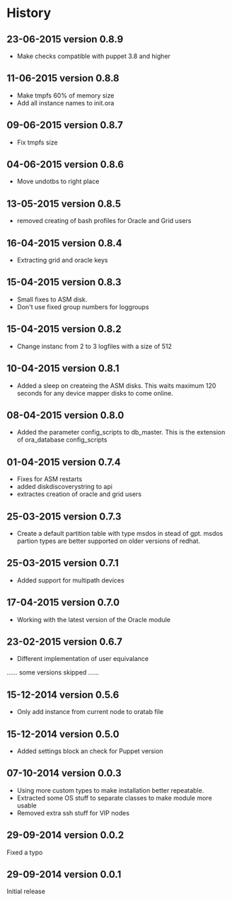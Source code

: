 History
========

23-06-2015  version 0.8.9
--------------------------
- Make checks compatible with puppet 3.8 and higher

11-06-2015  version 0.8.8
--------------------------
- Make tmpfs 60% of memory size
- Add all instance names to init.ora

09-06-2015  version 0.8.7
--------------------------
- Fix tmpfs size

04-06-2015  version 0.8.6
--------------------------
- Move undotbs to right place

13-05-2015  version 0.8.5
--------------------------
- removed creating of bash profiles for Oracle and Grid users

16-04-2015  version 0.8.4
--------------------------
- Extracting grid and oracle keys

15-04-2015  version 0.8.3
--------------------------
- Small fixes to ASM disk.
- Don't use fixed group numbers for loggroups

15-04-2015  version 0.8.2
--------------------------
- Change instanc from 2 to 3 logfiles with a size of 512 

10-04-2015  version 0.8.1
--------------------------
- Added a sleep on createing the ASM disks. This waits maximum 120 seconds for any device mapper disks to come online.

08-04-2015  version 0.8.0
--------------------------
- Added the parameter config_scripts to db_master. This is the extension of ora_database config_scripts

01-04-2015  version 0.7.4
--------------------------
- Fixes for ASM restarts
- added diskdiscoverystring to api
- extractes creation of oracle and grid users

25-03-2015  version 0.7.3
--------------------------
- Create a default partition table with type msdos in stead of gpt. msdos partion types are better supported on older versions of redhat.


25-03-2015  version 0.7.1
--------------------------
- Added support for multipath devices


17-04-2015  version 0.7.0
--------------------------
- Working with the latest version of the Oracle module


23-02-2015  version 0.6.7
--------------------------
- Different implementation of user equivalance

......
some versions skipped
......

15-12-2014  version 0.5.6
--------------------------
- Only add instance from current node to oratab file

15-12-2014  version 0.5.0
--------------------------
- Added settings block an check for Puppet version

07-10-2014  version 0.0.3
--------------------------
- Using more custom types to make installation better repeatable.
- Extracted some OS stuff to separate classes to make module more usable
- Removed extra ssh stuff for VIP nodes

29-09-2014  version 0.0.2
--------------------------
Fixed a typo

29-09-2014  version 0.0.1
--------------------------
Initial release
